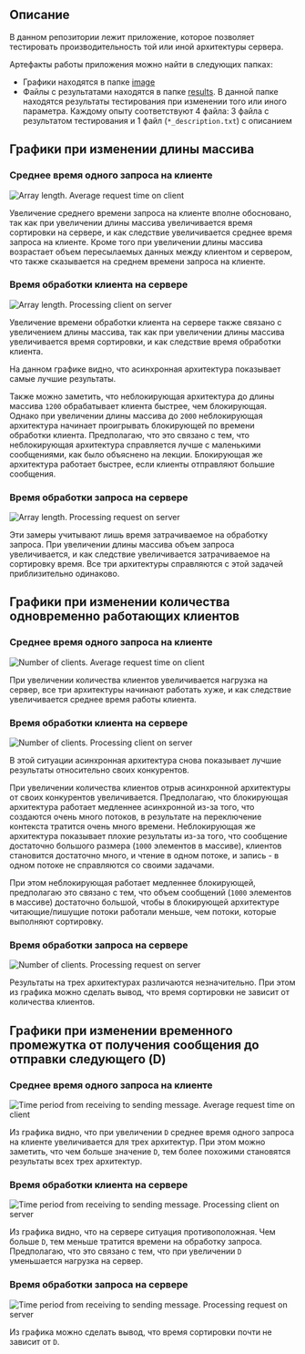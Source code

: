 ## Описание

В данном репозитории лежит приложение, которое позволяет тестировать производительность той или иной архитектуры сервера.

Артефакты работы приложения можно найти в следующих папках:
- Графики находятся в папке [image](/images)
- Файлы с результатами находятся в папке [results](/results). В данной папке находятся результаты тестирования при изменении того или иного параметра. Каждому опыту соответствуют 4 файла: 3 файла с результатом тестирования и 1 файл (`*_description.txt`) с описанием

## Графики при изменении длины массива

### Среднее время одного запроса на клиенте

![Array length. Average request time on client](images/array_length_average_request_time_on_client.png)

Увеличение среднего времени запроса на клиенте вполне обосновано, так как при увеличении длины массива увеличивается время сортировки на сервере, и как следствие увеличивается среднее время запроса на клиенте. Кроме того при увеличении длины массива возрастает объем пересылаемых данных между клиентом и сервером, что также сказывается на среднем времени запроса на клиенте.

### Время обработки клиента на сервере

![Array length. Processing client on server](images/array_length_processing_client_on_server.png)

Увеличение времени обработки клиента на сервере также связано с увеличением длины массива, так как при увеличении длины массива увеличивается время сортировки, и как следствие время обработки клиента.

На данном графике видно, что асинхронная архитектура показывает самые лучшие результаты. 

Также можно заметить, что неблокирующая архитектура до длины массива `1200` обрабатывает клиента быстрее, чем блокирующая. Однако при увеличении длины массива до `2000` неблокирующая архитектура начинает проигрывать блокирующей по времени обработки клиента. Предполагаю, что это связано с тем, что неблокирующая архитектура справляется лучше с маленькими сообщениями, как было объяснено на лекции. Блокирующая же архитектура работает быстрее, если клиенты отправляют большие сообщения.

### Время обработки запроса на сервере

![Array length. Processing request on server](images/array_length_processing_request_on_server.png)

Эти замеры учитывают лишь время затрачиваемое на обработку запроса. При увеличении длины массива объем запроса увеличивается, и как следствие увеличивается затрачиваемое на сортировку время. Все три архитектуры справляются с этой задачей приблизительно одинаково.

## Графики при изменении количества одновременно работающих клиентов

### Среднее время одного запроса на клиенте

![Number of clients. Average request time on client](images/number_of_clients_average_request_time_on_client.png)

При увеличении количества клиентов увеличивается нагрузка на сервер, все три архитектуры начинают работать хуже, и как следствие увеличивается среднее время работы клиента.

### Время обработки клиента на сервере

![Number of clients. Processing client on server](images/number_of_clients_processing_client_on_server.png)

В этой ситуации асинхронная архитектура снова показывает лучшие результаты относительно своих конкурентов.

При увеличении количества клиентов отрыв асинхронной архитектуры от своих конкурентов увеличивается.  Предполагаю, что блокирующая архитектура работает медленнее асинхронной из-за того, что создаются очень много потоков, в результате на переключение контекста тратится очень много времени. Неблокирующая же архитектура показывает плохие результаты из-за того, что сообщение достаточно большого размера (`1000` элементов в массиве), клиентов становится достаточно много, и чтение в одном потоке, и запись - в одном потоке не справляются со своими задачами.

При этом неблокирующая работает медленнее блокирующей, предполагаю это связано с тем, что объем сообщений (`1000` элементов в массиве) достаточно большой, чтобы в блокирующей архитектуре читающие/пишущие потоки работали меньше, чем потоки, которые выполняют сортировку.

### Время обработки запроса на сервере

![Number of clients. Processing request on server](images/number_of_clients_processing_request_on_server.png)

Результаты на трех архитектурах различаются незначительно. При этом из графика можно сделать вывод, что время сортировки не зависит от количества клиентов.

## Графики при изменении временного промежутка от получения сообщения до отправки следующего (D)

### Среднее время одного запроса на клиенте

![Time period from receiving to sending message. Average request time on client](images/time_period_from_receiving_to_sending_a_message_ms_average_request_time_on_client.png)

Из графика видно, что при увеличении `D` среднее время одного запроса на клиенте увеличивается для трех архитектур. При этом можно заметить, что чем больше значение `D`, тем более похожими становятся результаты всех трех архитектур.

### Время обработки клиента на сервере

![Time period from receiving to sending message. Processing client on server](images/time_period_from_receiving_to_sending_a_message_ms_processing_client_on_server.png)

Из графика видно, что на сервере ситуация противоположная. Чем больше `D`, тем меньше тратится времени на обработку запроса. Предполагаю, что это связано с тем, что при увеличении `D` уменьшается нагрузка на сервер.

### Время обработки запроса на сервере

![Time period from receiving to sending message. Processing request on server](images/time_period_from_receiving_to_sending_a_message_ms_processing_request_on_server.png)

Из графика можно сделать вывод, что время сортировки почти не зависит от `D`.
